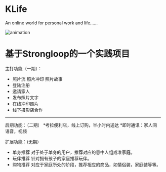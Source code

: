 # KLife
An online world for personal work and life......

![animation](http://b.hiphotos.baidu.com/image/pic/item/b999a9014c086e060c0f02af04087bf40bd1cbaa.jpg)

# 基于Strongloop的一个实践项目
主打功能（一期）：
  * 照片流 照片冲印 照片故事
  * 登陆注册
  * 邀请家人
  * 发布照片文字
  * 在线冲印照片
  * 线下摄影店合作
 
----
后期功能：（二期）
*考拉便利店，线上订购，半小时内送达
*即时通讯：家人间语音，视频

扩展功能：(无期）
* 单身推荐
  对于处于单身的用户，推荐对应的意中人组成准家庭。
* 玩伴推荐
  针对拥有孩子的家庭推荐玩伴。
* 购物推荐
  对应于家庭所处的阶段，推荐相应的商品，如情侣装，家庭装等等。

